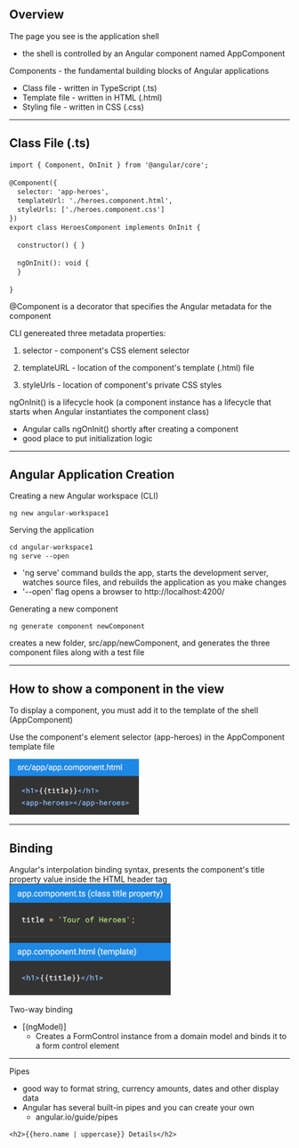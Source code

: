 ## Overview

The page you see is the application shell
-  the shell is controlled by an Angular component named AppComponent

Components - the fundamental building blocks of Angular applications
-  Class file - written in TypeScript (.ts)
-  Template file - written in HTML (.html)
-  Styling file - written in CSS (.css)

-------------------------------------

## Class File (.ts)

```
import { Component, OnInit } from '@angular/core';

@Component({
  selector: 'app-heroes',
  templateUrl: './heroes.component.html',
  styleUrls: ['./heroes.component.css']
})
export class HeroesComponent implements OnInit {

  constructor() { }

  ngOnInit(): void {
  }

}
```

@Component is a decorator that specifies the Angular metadata for the component

CLI genereated three metadata properties:

1) selector - component's CSS element selector

2) templateURL - location of the component's template (.html) file

3) styleUrls - location of component's private CSS styles


ngOnInit() is a lifecycle hook (a component instance has a lifecycle that starts when Angular instantiates the component class)
-  Angular calls ngOnInit() shortly after creating a component
-  good place to put initialization logic

-------------------------------------

## Angular Application Creation

Creating a new Angular workspace (CLI)
```
ng new angular-workspace1
```

Serving the application
```
cd angular-workspace1
ng serve --open
```
-  'ng serve' command builds the app, starts the development server, watches source files, and rebuilds the application as you make changes
-  '--open' flag opens a browser to http://localhost:4200/

Generating a new component

 ```
 ng generate component newComponent
 ```
 creates a new folder, src/app/newComponent, and generates the three component files along with a test file

--------------------------------------

## How to show a component in the view

To display a component, you must add it to the template of the shell (AppComponent)

Use the component's element selector (app-heroes) in the AppComponent template file

<img src="elementSelector.PNG" height="100">

---------------------------------------

## Binding

Angular's interpolation binding syntax, presents the component's title property value inside the HTML header tag
<img src="interpolationBinding.PNG" height="200">

Two-way binding
-  [(ngModel)]
    -  Creates a FormControl instance from a domain model and binds it to a form control element

----------------------------------------

Pipes
-  good way to format string, currency amounts, dates and other display data
-  Angular has several built-in pipes and you can create your own
    -  angular.io/guide/pipes
```
<h2>{{hero.name | uppercase}} Details</h2>
```
